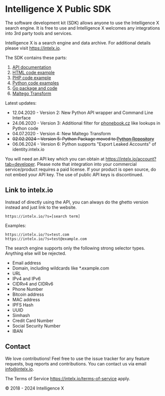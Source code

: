 # Intelligence X Public SDK

The software development kit (SDK) allows anyone to use the Intelligence X search engine. It is free to use and Intelligence X welcomes any integrations into 3rd party tools and services.

Intelligence X is a search engine and data archive. For additional details please visit <https://intelx.io>.

The SDK contains these parts:

1. [API documentation](Intelligence%20X%20API.pdf)
2. [HTML code example](HTML/search.html)
3. [PHP code example](PHP/index.php)
4. [Python code examples](Python/examples)
5. [Go package and code](Go/ixapi/README.md)
6. [Maltego Transform](Maltego%20Transform/README.md)

Latest updates:
* 12.04.2020 - Version 2: New Python API wrapper and Command Line Interface
* 24.06.2020 - Version 3: Additional filter for [phonebook.cz](https://phonebook.cz) like lookups in Python code
* 04.07.2020 - Version 4: New Maltego Transform
* <s>02.02.2024 - Version 5: Python Package moved to [Python Repository](https://github.com/IntelligenceX/Python)</s>
* 06.06.2024 - Version 6: Python supports "Export Leaked Accounts" of identity.intelx.io

You will need an API key which you can obtain at https://intelx.io/account?tab=developer. Please note that integration into your commercial service/product requires a paid license. If your product is open source, do not embed your API key. The use of public API keys is discontinued.

## Link to intelx.io

Instead of directly using the API, you can always do the ghetto version instead and just link to the website.

```
https://intelx.io/?s=[search term]
```

Examples:

```
https://intelx.io/?s=test.com
https://intelx.io/?s=test@example.com
```

The search engine supports only the following strong selector types. Anything else will be rejected.

* Email address
* Domain, including wildcards like *.example.com
* URL
* IPv4 and IPv6
* CIDRv4 and CIDRv6
* Phone Number
* Bitcoin address
* MAC address
* IPFS Hash
* UUID
* Simhash
* Credit Card Number
* Social Security Number
* IBAN

## Contact

We love contributions! Feel free to use the issue tracker for any feature requests, bug reports and contributions. You can contact us via email <info@intelx.io>.

The Terms of Service https://intelx.io/terms-of-service apply.

&copy; 2018 - 2024 Intelligence X
